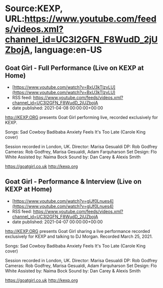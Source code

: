 # Source:KEXP, URL:https://www.youtube.com/feeds/videos.xml?channel_id=UC3I2GFN_F8WudD_2jUZbojA, language:en-US

## Goat Girl - Full Performance (Live on KEXP at Home)
 - [https://www.youtube.com/watch?v=BxU3kTlzyLU](https://www.youtube.com/watch?v=BxU3kTlzyLU)
 - RSS feed: https://www.youtube.com/feeds/videos.xml?channel_id=UC3I2GFN_F8WudD_2jUZbojA
 - date published: 2021-04-08 00:00:00+00:00

http://KEXP.ORG presents Goat Girl performing live, recorded exclusively for KEXP.

Songs:
Sad Cowboy
Badibaba
Anxiety Feels
It's Too Late (Carole King cover)

Session recorded in London, UK.
Director: Marisa Gesualdi 
DP: Rob Godfrey 
Cameras: Rob Godfrey, Marisa Gesualdi, Adam Farquharson 
Set Design: Flo White 
Assisted by: Naima Bock 
Sound by: Dan Carey & Alexis Smith

https://goatgirl.co.uk
http://kexp.org

## Goat Girl - Performance & Interview (Live on KEXP at Home)
 - [https://www.youtube.com/watch?v=gIJf0Lnues4](https://www.youtube.com/watch?v=gIJf0Lnues4)
 - RSS feed: https://www.youtube.com/feeds/videos.xml?channel_id=UC3I2GFN_F8WudD_2jUZbojA
 - date published: 2021-04-07 00:00:00+00:00

http://KEXP.ORG presents Goat Girl sharing a live performance recorded exclusively for KEXP and talking to DJ Morgan. Recorded March 25, 2021.

Songs:
Sad Cowboy
Badibaba
Anxiety Feels
It's Too Late (Carole King cover)

Session recorded in London, UK.
Director: Marisa Gesualdi 
DP: Rob Godfrey 
Cameras: Rob Godfrey, Marisa Gesualdi, Adam Farquharson 
Set Design: Flo White 
Assisted by: Naima Bock 
Sound by: Dan Carey & Alexis Smith

https://goatgirl.co.uk
http://kexp.org

